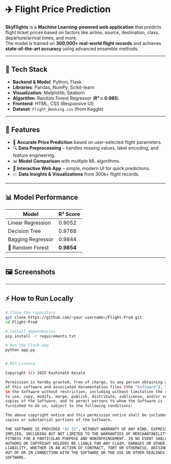 # ✈️ Flight Price Prediction  

**SkyFlights** is a **Machine Learning-powered web application** that predicts flight ticket prices based on factors like airline, source, destination, class, departure/arrival times, and more.  
The model is trained on **300,000+ real-world flight records** and achieves **state-of-the-art accuracy** using advanced ensemble methods.  

---

## 🔧 **Tech Stack**  

- **Backend & Model**: Python, Flask  
- **Libraries**: Pandas, NumPy, Scikit-learn  
- **Visualization**: Matplotlib, Seaborn  
- **Algorithm**: Random Forest Regressor (**R² = 0.985**)  
- **Frontend**: HTML, CSS (Responsive UI)  
- **Dataset**: `Flight_Booking.csv` (from Kaggle)  

---

## 🚀 **Features**  
- 🎯 **Accurate Price Prediction** based on user-selected flight parameters.  
- 🔍 **Data Preprocessing** – handles missing values, label encoding, and feature engineering.  
- 📊 **Model Comparison** with multiple ML algorithms.  
- 🎨 **Interactive Web App** – simple, modern UI for quick predictions.  
- 📈 **Data Insights & Visualizations** from 300k+ flight records.  

---

## 📊 **Model Performance**  

| Model                | R² Score   |  
|---------------------|------------|  
| Linear Regression    | 0.9052     |  
| Decision Tree        | 0.9768     |  
| Bagging Regressor    | 0.9844     |  
| 🌟 Random Forest      | **0.9854** |  

---

## 🖼 **Screenshots**  


---

## ⚡ **How to Run Locally**  
```bash
# Clone the repository
git clone https://github.com/<your-username>/Flight-Pred.git
cd Flight-Pred

# Install dependencies
pip install -r requirements.txt

# Run the Flask app
python app.py


# MIT License

Copyright (c) 2025 Kashinath Kesale

Permission is hereby granted, free of charge, to any person obtaining a copy
of this software and associated documentation files (the "Software"), to deal
in the Software without restriction, including without limitation the rights
to use, copy, modify, merge, publish, distribute, sublicense, and/or sell
copies of the Software, and to permit persons to whom the Software is
furnished to do so, subject to the following conditions:

The above copyright notice and this permission notice shall be included in all
copies or substantial portions of the Software.

THE SOFTWARE IS PROVIDED "AS IS", WITHOUT WARRANTY OF ANY KIND, EXPRESS OR
IMPLIED, INCLUDING BUT NOT LIMITED TO THE WARRANTIES OF MERCHANTABILITY,
FITNESS FOR A PARTICULAR PURPOSE AND NONINFRINGEMENT. IN NO EVENT SHALL THE
AUTHORS OR COPYRIGHT HOLDERS BE LIABLE FOR ANY CLAIM, DAMAGES OR OTHER
LIABILITY, WHETHER IN AN ACTION OF CONTRACT, TORT OR OTHERWISE, ARISING FROM,
OUT OF OR IN CONNECTION WITH THE SOFTWARE OR THE USE OR OTHER DEALINGS IN THE
SOFTWARE.



